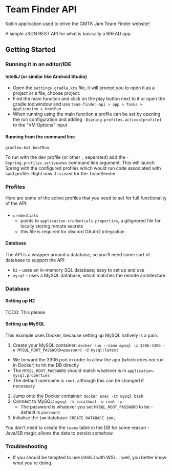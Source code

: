 # Team Finder API

Kotlin application used to drive the GMTK Jam Team Finder website!

A simple JSON REST API for what is basically a BREAD app.

## Getting Started

### Running it in an editor/IDE

#### IntelliJ (or similar like Android Studio)

- Open the `settings.gradle.kts` file, it will prompt you to open it as a project or a file, choose project.
- Find the main function and click on the play button next to it or open the gradle toolwindow and use `team-finder-api > app > Tasks > application > bootRun`
- When running using the main function a profile can be set by opening the run configuration and adding `-Dspring.profiles.active=[profile]` to the "VM Options" input

#### Running from the command line

`gradlew.bat bootRun`

To run with the dev profile (or other `,` separated) add the `-Dspring.profiles.active=dev` command line argument.
This will launch Spring with the configured profiles which would run code associated with said profile.
Right now it is used for the TeamSeeder

### Profiles

Here are some of the active profiles that you need to set for full functionality of the API:

#### 
* `credentials`
  * points to `application-credentials.properties`, a gitignored file for locally storing remote secrets
  * this file is required for discord OAuth2 integration

#### Database

The API is a wrapper around a database, so you'll need some sort of database to support the API:

* `h2` - uses an in-memory SQL database; easy to set up and use
* `mysql` - uses a MySQL database, which matches the remote architecture

### Database

#### Setting up H2

TODO: This please

#### Setting up MySQL

This example uses Docker, because setting up MySQL natively is a pain.

1. Create your MySQL container: `docker run --name mysql -p 3306:3306 -e MYSQL_ROOT_PASSWORD=password -d mysql:latest`
  * We forward the 3306 port in order to allow the app (which does _not_ run in Docker) to hit the DB directly
  * The `MYSQL_ROOT_PASSWORD` should match whatever is in `application-mysql.properties`
  * The default username is `root`, although this can be changed if necessary
1. Jump onto the Docker container: `docker exec -it mysql bash`
1. Connect to MySQL: `mysql -h localhost -u root -p`
   * The password is whatever you set `MYSQL_ROOT_PASSWORD` to be - default is `password`
1. Initialise the `jam` database: `CREATE DATABASE jam;`

You don't need to create the `teams` table in the DB for some reason - Java/SB magic allows the data to persist somehow.

### Troubleshooting

- If you should be tempted to use IntelliJ with WSL... well, you better know what you're doing. 
